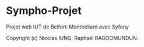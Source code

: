 # Sympho-Projet

Projet web IUT de Belfort-Montbéliard avec Syfony

Copyright (c) Nicolas IUNG, Raphaël RAGOOMUNDUN.
